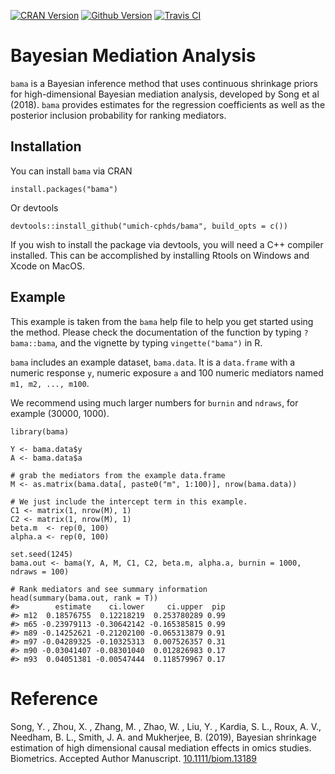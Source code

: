 <!-- badges: start -->
[![CRAN
Version](https://www.r-pkg.org/badges/version/bama)](https://cran.r-project.org/package=bama)
[![Github
Version](https://img.shields.io/badge/Github-0.9.2-informational.svg?style=flat)](commits/master)
[![Travis
CI](https://travis-ci.org/umich-cphds/bama.svg?branch=master)](https://travis-ci.org/umich-cphds/bama)
<!-- badges: end -->

Bayesian Mediation Analysis
===========================

`bama` is a Bayesian inference method that uses continuous shrinkage
priors for high-dimensional Bayesian mediation analysis, developed by
Song et al (2018). `bama` provides estimates for the regression
coefficients as well as the posterior inclusion probability for ranking
mediators.

Installation
------------

You can install `bama` via CRAN

    install.packages("bama")

Or devtools

    devtools::install_github("umich-cphds/bama", build_opts = c())

If you wish to install the package via devtools, you will need a C++
compiler installed. This can be accomplished by installing Rtools on
Windows and Xcode on MacOS.

Example
-------

This example is taken from the `bama` help file to help you get started
using the method. Please check the documentation of the function by
typing `?bama::bama`, and the vignette by typing `vingette("bama")` in
R.

`bama` includes an example dataset, `bama.data`. It is a `data.frame`
with a numeric response `y`, numeric exposure `a` and 100 numeric
mediators named `m1, m2, ..., m100`.

We recommend using much larger numbers for `burnin` and `ndraws`, for
example (30000, 1000).

    library(bama)

    Y <- bama.data$y
    A <- bama.data$a

    # grab the mediators from the example data.frame
    M <- as.matrix(bama.data[, paste0("m", 1:100)], nrow(bama.data))

    # We just include the intercept term in this example.
    C1 <- matrix(1, nrow(M), 1)
    C2 <- matrix(1, nrow(M), 1)
    beta.m  <- rep(0, 100)
    alpha.a <- rep(0, 100)

    set.seed(1245)
    bama.out <- bama(Y, A, M, C1, C2, beta.m, alpha.a, burnin = 1000, ndraws = 100)

    # Rank mediators and see summary information
    head(summary(bama.out, rank = T))
    #>        estimate    ci.lower     ci.upper  pip
    #> m12  0.18576755  0.12218219  0.253780289 0.99
    #> m65 -0.23979113 -0.30642142 -0.165385815 0.99
    #> m89 -0.14252621 -0.21202100 -0.065313879 0.91
    #> m97 -0.04289325 -0.10325313  0.007526357 0.31
    #> m90 -0.03041407 -0.08301040  0.012826983 0.17
    #> m93  0.04051381 -0.00547444  0.118579967 0.17

Reference
=========

Song, Y. , Zhou, X. , Zhang, M. , Zhao, W. , Liu, Y. , Kardia, S. L.,
Roux, A. V., Needham, B. L., Smith, J. A. and Mukherjee, B. (2019),
Bayesian shrinkage estimation of high dimensional causal mediation
effects in omics studies. Biometrics. Accepted Author Manuscript.
[10.1111/biom.13189](https://doi.org/10.1111/biom.13189)
